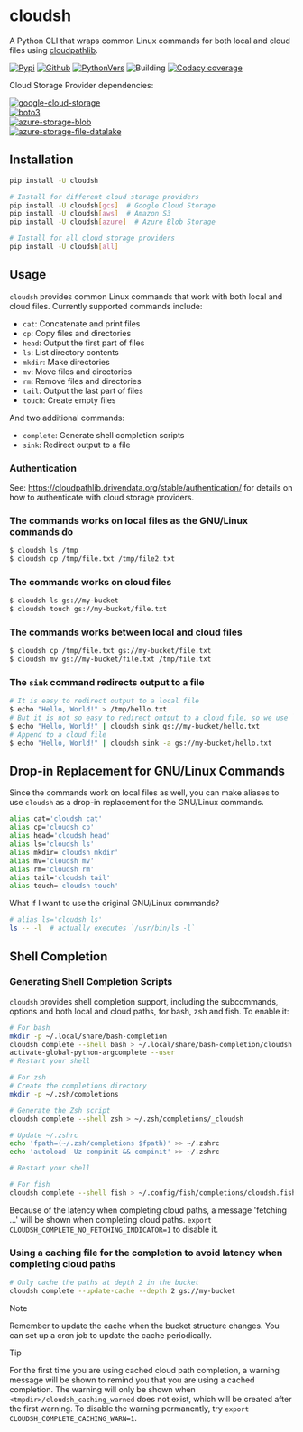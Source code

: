 # cloudsh

A Python CLI that wraps common Linux commands for both local and cloud files using [cloudpathlib](https://github.com/drivendataorg/cloudpathlib).

[![Pypi][1]][2] [![Github][3]][4] [![PythonVers][5]][6] ![Building][7] [![Codacy coverage][8]][9]

Cloud Storage Provider dependencies:

[![google-cloud-storage][10]][11] \
[![boto3][12]][13] \
[![azure-storage-blob][14]][15] \
[![azure-storage-file-datalake][16]][17]

## Installation

```bash
pip install -U cloudsh

# Install for different cloud storage providers
pip install -U cloudsh[gcs]  # Google Cloud Storage
pip install -U cloudsh[aws]  # Amazon S3
pip install -U cloudsh[azure]  # Azure Blob Storage

# Install for all cloud storage providers
pip install -U cloudsh[all]
```

## Usage

`cloudsh` provides common Linux commands that work with both local and cloud files. Currently supported commands include:

- `cat`: Concatenate and print files
- `cp`: Copy files and directories
- `head`: Output the first part of files
- `ls`: List directory contents
- `mkdir`: Make directories
- `mv`: Move files and directories
- `rm`: Remove files and directories
- `tail`: Output the last part of files
- `touch`: Create empty files

And two additional commands:

- `complete`: Generate shell completion scripts
- `sink`: Redirect output to a file

### Authentication

See: https://cloudpathlib.drivendata.org/stable/authentication/ for details on how to authenticate with cloud storage providers.

### The commands works on local files as the GNU/Linux commands do

```bash
$ cloudsh ls /tmp
$ cloudsh cp /tmp/file.txt /tmp/file2.txt
```

### The commands works on cloud files

```bash
$ cloudsh ls gs://my-bucket
$ cloudsh touch gs://my-bucket/file.txt
```

### The commands works between local and cloud files

```bash
$ cloudsh cp /tmp/file.txt gs://my-bucket/file.txt
$ cloudsh mv gs://my-bucket/file.txt /tmp/file.txt
```

### The `sink` command redirects output to a file

```bash
# It is easy to redirect output to a local file
$ echo "Hello, World!" > /tmp/hello.txt
# But it is not so easy to redirect output to a cloud file, so we use `sink`
$ echo "Hello, World!" | cloudsh sink gs://my-bucket/hello.txt
# Append to a cloud file
$ echo "Hello, World!" | cloudsh sink -a gs://my-bucket/hello.txt
```

## Drop-in Replacement for GNU/Linux Commands

Since the commands work on local files as well, you can make aliases to use `cloudsh` as a drop-in replacement for the GNU/Linux commands.

```bash
alias cat='cloudsh cat'
alias cp='cloudsh cp'
alias head='cloudsh head'
alias ls='cloudsh ls'
alias mkdir='cloudsh mkdir'
alias mv='cloudsh mv'
alias rm='cloudsh rm'
alias tail='cloudsh tail'
alias touch='cloudsh touch'
```

What if I want to use the original GNU/Linux commands?

```bash
# alias ls='cloudsh ls'
ls -- -l  # actually executes `/usr/bin/ls -l`
```

## Shell Completion

### Generating Shell Completion Scripts

`cloudsh` provides shell completion support, including the subcommands, options and both local and cloud paths, for bash, zsh and fish. To enable it:

```bash
# For bash
mkdir -p ~/.local/share/bash-completion
cloudsh complete --shell bash > ~/.local/share/bash-completion/cloudsh
activate-global-python-argcomplete --user
# Restart your shell
```

```bash
# For zsh
# Create the completions directory
mkdir -p ~/.zsh/completions

# Generate the Zsh script
cloudsh complete --shell zsh > ~/.zsh/completions/_cloudsh

# Update ~/.zshrc
echo 'fpath=(~/.zsh/completions $fpath)' >> ~/.zshrc
echo 'autoload -Uz compinit && compinit' >> ~/.zshrc

# Restart your shell
```

```bash
# For fish
cloudsh complete --shell fish > ~/.config/fish/completions/cloudsh.fish
```

Because of the latency when completing cloud paths, a message 'fetching ...' will be shown when completing cloud paths. `export CLOUDSH_COMPLETE_NO_FETCHING_INDICATOR=1` to disable it.

### Using a caching file for the completion to avoid latency when completing cloud paths

```bash
# Only cache the paths at depth 2 in the bucket
cloudsh complete --update-cache --depth 2 gs://my-bucket
```

> [!NOTE]
> Remember to update the cache when the bucket structure changes.
> You can set up a cron job to update the cache periodically.

> [!TIP]
> For the first time you are using cached cloud path completion, a warning message will be shown to remind you that you are using a cached completion. The warning will only be shown when `<tmpdir>/cloudsh_caching_warned` does not exist, which will be created after the first warning. To disable the warning permanently, try `export CLOUDSH_COMPLETE_CACHING_WARN=1`.


[1]: https://img.shields.io/pypi/v/cloudsh?style=flat-square
[2]: https://pypi.org/project/cloudsh/
[3]: https://img.shields.io/github/v/tag/pwwang/cloudsh?style=flat-square
[4]: https://github.com/pwwang/cloudsh/
[5]: https://img.shields.io/pypi/pyversions/cloudsh?style=flat-square
[6]: https://pypi.org/project/cloudsh/
[7]: https://img.shields.io/github/actions/workflow/status/pwwang/cloudsh/build.yml
[8]: https://img.shields.io/codacy/coverage/bb84185297244aefa6de4d675206a1cf?style=flat-square
[9]: https://app.codacy.com/gh/pwwang/cloudsh/dashboard
[10]: https://img.shields.io/badge/dynamic/toml?url=https%3A%2F%2Fraw.githubusercontent.com%2Fpwwang%2Fcloudsh%2Fmaster%2Fpyproject.toml&query=%24.%22tool.poetry.dependencies%22.google-cloud-storage.version&prefix=version%3A&style=flat-square&label=google-cloud-storage
[11]: https://googleapis.dev/python/storage/latest/index.html
[12]: https://img.shields.io/badge/dynamic/toml?url=https%3A%2F%2Fraw.githubusercontent.com%2Fpwwang%2Fcloudsh%2Fmaster%2Fpyproject.toml&query=%24.%22tool.poetry.dependencies%22.boto3.version&prefix=version%3A&style=flat-square&label=boto3
[13]: https://pypi.org/project/boto3/
[14]: https://img.shields.io/badge/dynamic/toml?url=https%3A%2F%2Fraw.githubusercontent.com%2Fpwwang%2Fcloudsh%2Fmaster%2Fpyproject.toml&query=%24.%22tool.poetry.dependencies%22.azure-storage-blob.version&prefix=version%3A&style=flat-square&label=azure-storage-blob
[15]: https://pypi.org/project/azure-storage-blob/
[16]: https://img.shields.io/badge/dynamic/toml?url=https%3A%2F%2Fraw.githubusercontent.com%2Fpwwang%2Fcloudsh%2Fmaster%2Fpyproject.toml&query=%24.%22tool.poetry.dependencies%22.azure-storage-file-datalake.version&prefix=version%3A&style=flat-square&label=azure-storage-file-datalake
[17]: https://pypi.org/project/azure-storage-file-datalake/
